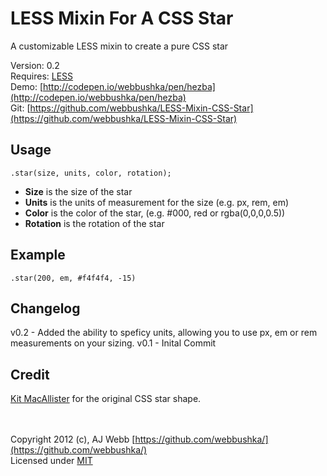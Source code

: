 LESS Mixin For A CSS Star
===================
A customizable LESS mixin to create a pure CSS star

Version: 0.2	
Requires: [LESS](http://lesscss.org)	
Demo: [http://codepen.io/webbushka/pen/hezba](http://codepen.io/webbushka/pen/hezba)	
Git: [https://github.com/webbushka/LESS-Mixin-CSS-Star](https://github.com/webbushka/LESS-Mixin-CSS-Star)	

Usage
-----
`.star(size, units, color, rotation);`

*  **Size** is the size of the star
*  **Units** is the units of measurement for the size (e.g. px, rem, em)
*  **Color** is the color of the star, (e.g. #000, red or rgba(0,0,0,0.5))
*  **Rotation** is the rotation of the star

Example
-------
`.star(200, em, #f4f4f4, -15)`	

Changelog
---------
v0.2 - Added the ability to speficy units, allowing you to use px, em or rem measurements on your sizing.
v0.1 - Inital Commit	

Credit
------
[Kit MacAllister](http://kitmacallister.com/2011/css-only-5-point-star/) for the original CSS star shape.

<br /><br />
Copyright 2012 (c), AJ Webb [https://github.com/webbushka/](https://github.com/webbushka/)   
Licensed under
[MIT](https://raw.github.com/webbushka/LESS-Mixin-CSS-Star/master/MIT-LICENSE.txt)